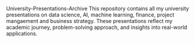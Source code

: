 University-Presentations-Archive
This repository contains all my university presentations on data science, AI, machine learning, finance, project mangaement and business strategy. These presentations reflect my academic journey, problem-solving approach, and insights into real-world applications.
